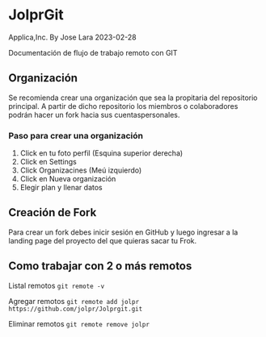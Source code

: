 # JolprGit
Applica,Inc.
By Jose Lara
2023-02-28

Documentación de flujo de trabajo remoto con GIT

## Organización

Se recomienda crear una organización que sea la propitaria del repositorio principal. A partir de dicho repositorio los miembros o colaboradores podrán hacer un fork hacia sus cuentaspersonales.

### Paso para crear una organización

1. Click en tu foto perfil (Esquina superior derecha)
2. Click en Settings
3. Click Organizacines (Meú izquierdo)
4. Click en Nueva organización
5. Elegir plan y llenar datos

## Creación de Fork

Para crear un fork debes inicir sesión en GitHub y luego ingresar a la landing page del proyecto del que quieras sacar tu Frok.

## Como trabajar con 2 o más remotos

Listal remotos
`git remote -v`

Agregar remotos
`git remote add jolpr https://github.com/jolpr/Jolprgit.git`

Eliminar remotos
`git remote remove jolpr`
